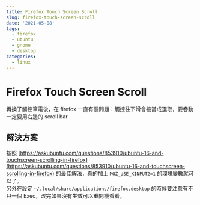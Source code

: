 ```yaml
---
title: Firefox Touch Screen Scroll
slug: firefox-touch-screen-scroll
date: '2021-05-08'
tags:
  - firefox
  - ubuntu
  - gnome
  - desktop
categories:
  - linux
---
```


# Firefox Touch Screen Scroll

再換了觸控筆電後，在 firefox 一直有個問題：觸控往下滑會被當成選取，要卷動一定要用右邊的 scroll bar

## 解決方案

按照 [https://askubuntu.com/questions/853910/ubuntu-16-and-touchscreen-scrolling-in-firefox](https://askubuntu.com/questions/853910/ubuntu-16-and-touchscreen-scrolling-in-firefox) 的最佳解法，真的加上 `MOZ_USE_XINPUT2=1` 的環境變數就可以了。  
另外在設定 `~/.local/share/applications/firefox.desktop` 的時候要注意有不只一個 Exec，改完如果沒有生效可以重開機看看。
